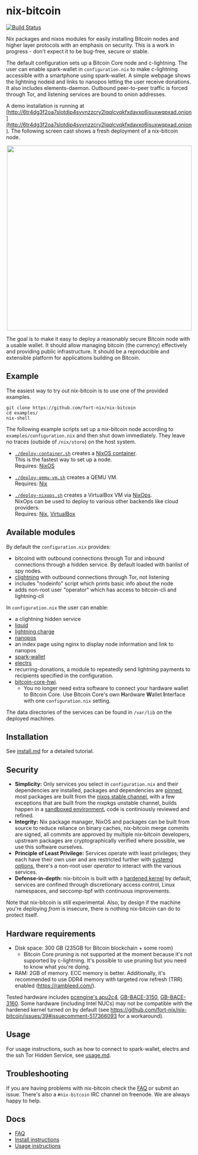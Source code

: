nix-bitcoin
===

[![Build Status](https://travis-ci.org/fort-nix/nix-bitcoin.svg?branch=master)](https://travis-ci.org/fort-nix/nix-bitcoin)

Nix packages and nixos modules for easily installing Bitcoin nodes and higher layer protocols with an emphasis on security.
This is a work in progress - don't expect it to be bug-free, secure or stable.

The default configuration sets up a Bitcoin Core node and c-lightning. The user can enable spark-wallet in `configuration.nix` to make c-lightning accessible with a smartphone using spark-wallet.
A simple webpage shows the lightning nodeid and links to nanopos letting the user receive donations.
It also includes elements-daemon.
Outbound peer-to-peer traffic is forced through Tor, and listening services are bound to onion addresses.

A demo installation is running at [http://6tr4dg3f2oa7slotdjp4syvnzzcry2lqqlcvqkfxdavxo6jsuxwqpxad.onion](http://6tr4dg3f2oa7slotdjp4syvnzzcry2lqqlcvqkfxdavxo6jsuxwqpxad.onion).
The following screen cast shows a fresh deployment of a nix-bitcoin node.

<p align="center">
  <a href="https://asciinema.org/a/223630/?speed=2&autoplay=1"><img src="https://asciinema.org/a/223630.png" height="500"></a>
</p>



The goal is to make it easy to deploy a reasonably secure Bitcoin node with a usable wallet.
It should allow managing bitcoin (the currency) effectively and providing public infrastructure.
It should be a reproducible and extensible platform for applications building on Bitcoin.

Example
---
The easiest way to try out nix-bitcoin is to use one of the provided examples.

```
git clone https://github.com/fort-nix/nix-bitcoin
cd examples/
nix-shell
```

The following example scripts set up a nix-bitcoin node according to `examples/configuration.nix` and then
shut down immediately. They leave no traces (outside of `/nix/store`) on the host system.

- [`./deploy-container.sh`](examples/deploy-container.sh) creates a [NixOS container](https://github.com/erikarvstedt/extra-container).\
  This is the fastest way to set up a node.\
  Requires: [NixOS](https://nixos.org/)

- [`./deploy-qemu-vm.sh`](examples/deploy-qemu-vm.sh) creates a QEMU VM.\
  Requires: [Nix](https://nixos.org/nix/)

- [`./deploy-nixops.sh`](examples/deploy-nixops.sh) creates a VirtualBox VM via [NixOps](https://github.com/NixOS/nixops).\
  NixOps can be used to deploy to various other backends like cloud providers.\
  Requires: [Nix](https://nixos.org/nix/), [VirtualBox](https://www.virtualbox.org)

Available modules
---
By default the `configuration.nix` provides:
* bitcoind with outbound connections through Tor and inbound connections through a hidden service. By default loaded with banlist of spy nodes.
* [clightning](https://github.com/ElementsProject/lightning) with outbound connections through Tor, not listening
* includes "nodeinfo" script which prints basic info about the node
* adds non-root user "operator" which has access to bitcoin-cli and lightning-cli

In `configuration.nix` the user can enable:
* a clightning hidden service
* [liquid](https://github.com/elementsproject/elements)
* [lightning charge](https://github.com/ElementsProject/lightning-charge)
* [nanopos](https://github.com/ElementsProject/nanopos)
* an index page using nginx to display node information and link to nanopos
* [spark-wallet](https://github.com/shesek/spark-wallet)
* [electrs](https://github.com/romanz/electrs)
* recurring-donations, a module to repeatedly send lightning payments to recipients specified in the configuration.
* [bitcoin-core-hwi](https://github.com/bitcoin-core/HWI).
  * You no longer need extra software to connect your hardware wallet to Bitcoin Core. Use Bitcoin Core's own **H**ardware **W**allet **I**nterface with one `configuration.nix` setting.

The data directories of the services can be found in `/var/lib` on the deployed machines.

Installation
---
See [install.md](docs/install.md) for a detailed tutorial.

Security
---
* **Simplicity:** Only services you select in `configuration.nix` and their dependencies are installed, packages and dependencies are [pinned](pkgs/nixpkgs-pinned.nix), most packages are built from the [nixos stable channel](https://github.com/NixOS/nixpkgs-channels/tree/nixos-19.03), with a few exceptions that are built from the nixpkgs unstable channel, builds happen in a [sandboxed environment](https://nixos.org/nix/manual/), code is continiously reviewed and refined.
* **Integrity:** Nix package manager, NixOS and packages can be built from source to reduce reliance on binary caches, nix-bitcoin merge commits are signed, all commits are approved by multiple nix-bitcoin developers, upstream packages are cryptographically verified where possible, we use this software ourselves.
* **Principle of Least Privilege:** Services operate with least privileges; they each have their own user and are restricted further with [systemd options](modules/nix-bitcoin-services.nix), there's a non-root user *operator* to interact with the various services.
* **Defense-in-depth:** nix-bitcoin is built with a [hardened kernel](https://github.com/NixOS/nixpkgs/blob/master/nixos/modules/profiles/hardened.nix) by default, services are confined through discretionary access control, Linux namespaces, and seccomp-bpf with continuous improvements.

Note that nix-bitcoin is still experimental.
Also, by design if the machine you're deploying *from* is insecure, there is nothing nix-bitcoin can do to protect itself.

Hardware requirements
---
* Disk space: 300 GB (235GB for Bitcoin blockchain + some room)
  * Bitcoin Core pruning is not supported at the moment because it's not supported by c-lightning. It's possible to use pruning but you need to know what you're doing.
* RAM: 2GB of memory. ECC memory is better. Additionally, it's recommended to use DDR4 memory with targeted row refresh (TRR) enabled (https://rambleed.com/).

Tested hardware includes [pcengine's apu2c4](https://pcengines.ch/apu2c4.htm), [GB-BACE-3150](https://www.gigabyte.com/Mini-PcBarebone/GB-BACE-3150-rev-10), [GB-BACE-3160](https://www.gigabyte.com/de/Mini-PcBarebone/GB-BACE-3160-rev-10#ov).
Some hardware (including Intel NUCs) may not be compatible with the hardened kernel turned on by default (see https://github.com/fort-nix/nix-bitcoin/issues/39#issuecomment-517366093 for a workaround).

Usage
---
For usage instructions, such as how to connect to spark-wallet, electrs and the ssh Tor Hidden Service, see [usage.md](docs/usage.md).

Troubleshooting
---
If you are having problems with nix-bitcoin check the [FAQ](docs/faq.md) or submit an issue.
There's also a `#nix-bitcoin` IRC channel on freenode.
We are always happy to help.

Docs
---
* [FAQ](docs/faq.md)
* [Install instructions](docs/install.md)
* [Usage instructions](docs/usage.md)
